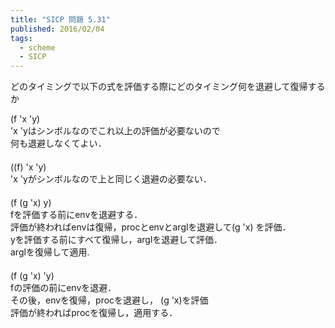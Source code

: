 ```yaml
---
title: "SICP 問題 5.31"
published: 2016/02/04
tags:
  - scheme
  - SICP
---
```


<p>どのタイミングで以下の式を評価する際にどのタイミング何を退避して復帰するか</p>

<p>(f 'x 'y)<br/>
'x 'yはシンボルなのでこれ以上の評価が必要ないので<br/>
何も退避しなくてよい．<br/>
　<br/>
((f) 'x 'y)<br/>
'x 'yがシンボルなので上と同じく退避の必要ない．<br/>
　<br/>
(f (g 'x) y)<br/>
fを評価する前にenvを退避する．<br/>
評価が終わればenvは復帰，procとenvとarglを退避して(g 'x) を評価．<br/>
yを評価する前にすべて復帰し，arglを退避して評価．<br/>
arglを復帰して適用.<br/>
　<br/>
(f (g 'x) 'y)<br/>
fの評価の前にenvを退避．<br/>
その後，envを復帰，procを退避し， (g 'x)を評価<br/>
評価が終わればprocを復帰し，適用する．</p>

